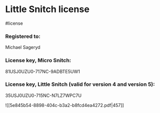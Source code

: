 # Little Snitch license

#license

### Registered to:
Michael Sageryd
### License key, Micro Snitch: 
81USJ0UZU0-717NC-9ADBTE5UW1

### License key, Little Snitch (valid for version 4 and version 5):
35USJ0UZU0-715NC-N7LZ7WPC7U

![[5e845b54-8898-404c-b3a2-b8fcd4ea4272.pdf|457]]